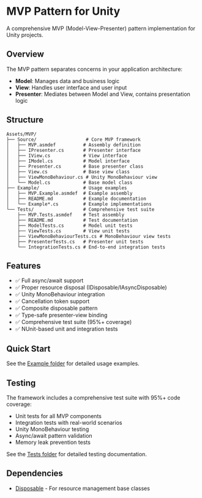 # MVP Pattern for Unity

A comprehensive MVP (Model-View-Presenter) pattern implementation for Unity projects.

## Overview

The MVP pattern separates concerns in your application architecture:
- **Model**: Manages data and business logic
- **View**: Handles user interface and user input
- **Presenter**: Mediates between Model and View, contains presentation logic

## Structure

```
Assets/MVP/
├── Source/                  # Core MVP framework
│   ├── MVP.asmdef          # Assembly definition
│   ├── IPresenter.cs       # Presenter interface
│   ├── IView.cs            # View interface  
│   ├── IModel.cs           # Model interface
│   ├── Presenter.cs        # Base presenter class
│   ├── View.cs             # Base view class
│   ├── ViewMonoBehaviour.cs # Unity MonoBehaviour view
│   └── Model.cs            # Base model class
├── Example/                # Usage examples
│   ├── MVP.Example.asmdef  # Example assembly
│   ├── README.md           # Example documentation
│   └── Example*.cs         # Example implementations
└── Tests/                  # Comprehensive test suite
    ├── MVP.Tests.asmdef    # Test assembly
    ├── README.md           # Test documentation
    ├── ModelTests.cs       # Model unit tests
    ├── ViewTests.cs        # View unit tests
    ├── ViewMonoBehaviourTests.cs # MonoBehaviour view tests
    ├── PresenterTests.cs   # Presenter unit tests
    └── IntegrationTests.cs # End-to-end integration tests
```

## Features

- ✅ Full async/await support
- ✅ Proper resource disposal (IDisposable/IAsyncDisposable)
- ✅ Unity MonoBehaviour integration
- ✅ Cancellation token support
- ✅ Composite disposable pattern
- ✅ Type-safe presenter-view binding
- ✅ Comprehensive test suite (95%+ coverage)
- ✅ NUnit-based unit and integration tests

## Quick Start

See the [Example folder](./Example/README.md) for detailed usage examples.

## Testing

The framework includes a comprehensive test suite with 95%+ code coverage:
- Unit tests for all MVP components
- Integration tests with real-world scenarios  
- Unity MonoBehaviour testing
- Async/await pattern validation
- Memory leak prevention tests

See the [Tests folder](./Tests/README.md) for detailed testing documentation.

## Dependencies

- [Disposable](../Disposable/) - For resource management base classes